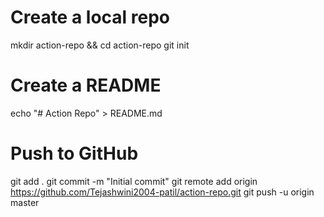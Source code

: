 # Create a local repo
mkdir action-repo && cd action-repo
git init

# Create a README
echo "# Action Repo" > README.md

# Push to GitHub
git add .
git commit -m "Initial commit"
git remote add origin https://github.com/Tejashwini2004-patil/action-repo.git
git push -u origin master

